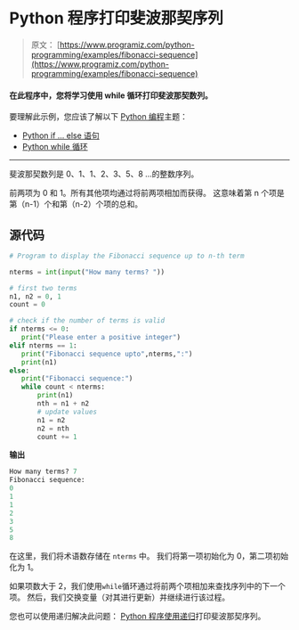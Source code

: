 # Python 程序打印斐波那契序列

> 原文： [https://www.programiz.com/python-programming/examples/fibonacci-sequence](https://www.programiz.com/python-programming/examples/fibonacci-sequence)

#### 在此程序中，您将学习使用 while 循环打印斐波那契数列。

要理解此示例，您应该了解以下 [Python 编程](/python-programming "Python tutorial")主题：

*   [Python if ... else 语句](/python-programming/if-elif-else)
*   [Python while 循环](/python-programming/while-loop)

* * *

斐波那契数列是 0、1、1、2、3、5、8 ...的整数序列。

前两项为 0 和 1。所有其他项均通过将前两项相加而获得。 这意味着第 n 个项是第（n-1）个和第（n-2）个项的总和。

## 源代码

```py
# Program to display the Fibonacci sequence up to n-th term

nterms = int(input("How many terms? "))

# first two terms
n1, n2 = 0, 1
count = 0

# check if the number of terms is valid
if nterms <= 0:
   print("Please enter a positive integer")
elif nterms == 1:
   print("Fibonacci sequence upto",nterms,":")
   print(n1)
else:
   print("Fibonacci sequence:")
   while count < nterms:
       print(n1)
       nth = n1 + n2
       # update values
       n1 = n2
       n2 = nth
       count += 1
```

**输出**

```py
How many terms? 7
Fibonacci sequence:
0
1
1
2
3
5
8

```

在这里，我们将术语数存储在 `nterms` 中。 我们将第一项初始化为 0，第二项初始化为 1。

如果项数大于 2，我们使用`while`循环通过将前两个项相加来查找序列中的下一个项。 然后，我们交换变量（对其进行更新）并继续进行该过程。

您也可以使用递归解决此问题： [Python 程序使用递归](/python-programming/examples/fibonacci-recursion "Python program to print the Fibonacci sequence using recursion")打印斐波那契序列。